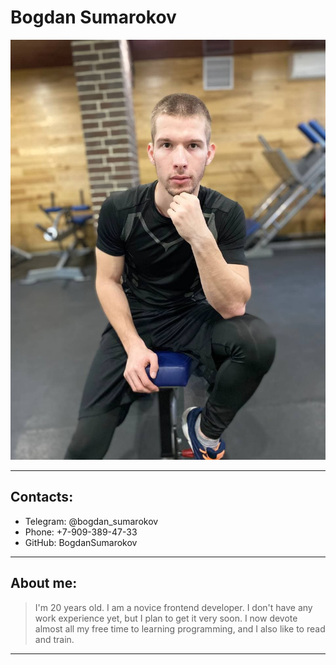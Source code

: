 # Bogdan Sumarokov
![alttext](/assets/image/MyPhoto.jpg)

---

## Contacts: 
* Telegram: @bogdan_sumarokov
* Phone: +7-909-389-47-33
* GitHub: BogdanSumarokov

---

## About me:
> I'm 20 years old. I am a novice frontend developer.  I don't have any work experience yet, but I plan to get it very soon. I now devote almost all my free time to learning programming, and I also like to read and train.

---
